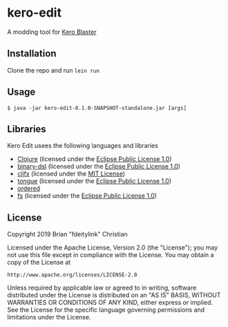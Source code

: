 # kero-edit

A modding tool for [Kero Blaster](https://en.wikipedia.org/wiki/Kero_Blaster)

## Installation

Clone the repo and run `lein run`

## Usage

    $ java -jar kero-edit-0.1.0-SNAPSHOT-standalone.jar [args]

## Libraries

Kero Edit usees the following languages and libraries

* [Clojure](https://clojure.org) (licensed under the [Eclipse Public License 1.0](https://opensource.org/licenses/eclipse-1.0.php))
* [binary-dsl](https://github.com/smee/binary) (licensed under the [Eclipse Public License 1.0](https://opensource.org/licenses/eclipse-1.0.php))
* [cljfx](https://github.com/cljfx/cljfx) (licensed under the [MIT License](https://opensource.org/licenses/MIT))
* [tongue](https://github.com/tonsky/tongue) (licensed under the [Eclipse Public License 1.0](https://opensource.org/licenses/eclipse-1.0.php))
* [ordered](https://github.com/clj-commons/ordered)
* [fs](https://github.com/clj-commons/fs) (licensed under the [Eclipse Public License 1.0](https://opensource.org/licenses/eclipse-1.0.php))

## License

Copyright 2019 Brian "fdeitylink" Christian

Licensed under the Apache License, Version 2.0 (the "License");
you may not use this file except in compliance with the License.
You may obtain a copy of the License at

    http://www.apache.org/licenses/LICENSE-2.0

Unless required by applicable law or agreed to in writing, software
distributed under the License is distributed on an "AS IS" BASIS,
WITHOUT WARRANTIES OR CONDITIONS OF ANY KIND, either express or implied.
See the License for the specific language governing permissions and
limitations under the License.
